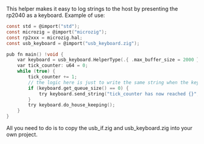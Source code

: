 This helper makes it easy to log strings to the host by presenting the rp2040 as a keyboard.
Example of use: 

```c
const std = @import("std");
const microzig = @import("microzig");
const rp2xxx = microzig.hal;
const usb_keyboard = @import("usb_keyboard.zig");

pub fn main() !void {
    var keyboard = usb_keyboard.HelperType(.{ .max_buffer_size = 2000 }).Create();
    var tick_counter: u64 = 0;
    while (true) {
        tick_counter += 1;
        // the logic here is just to write the same string when the keyboards internal queue is empty but send_string
        if (keyboard.get_queue_size() == 0) {
            try keyboard.send_string("tick_counter has now reached {}", .{tick_counter});
        }
        try keyboard.do_house_keeping();
    }
}
```

All you need to do is to copy the usb_if.zig and usb_keyboard.zig into your own project.
